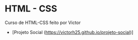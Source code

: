 # HTML - CSS
Curso de HTML-CSS feito por Victor 

* [Projeto Social (https://victorh25.github.io/projeto-social)] 
